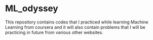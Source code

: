 # ML_odyssey
This repository contains codes that I practiced while
learning Machine Learning from coursera 
and it will also contain problems that I will be practicing in future
from various other websites.
